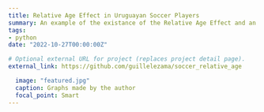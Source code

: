 ```yaml
---
title: Relative Age Effect in Uruguayan Soccer Players
summary: An example of the existance of the Relative Age Effect and an analysis of how this phenomenon is present (and evolves) through youth leagues.
tags:
- python
date: "2022-10-27T00:00:00Z"

# Optional external URL for project (replaces project detail page).
external_link: https://github.com/guillelezama/soccer_relative_age

  image: "featured.jpg"
  caption: Graphs made by the author
  focal_point: Smart
---
```

